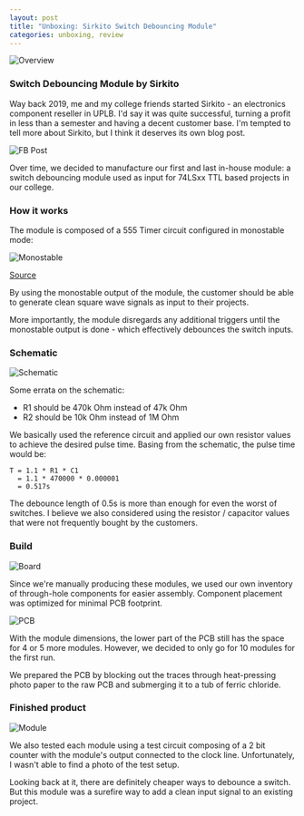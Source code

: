 ```yaml
---
layout: post
title: "Unboxing: Sirkito Switch Debouncing Module"
categories: unboxing, review
---
```

![Overview](/assets/switch_debounce/product_shot2.png)

### Switch Debouncing Module by Sirkito

Way back 2019, me and my college friends started Sirkito - an electronics component reseller in UPLB. I'd say it was quite successful, turning a profit in less than a semester and having a decent customer base. I'm tempted to tell more about Sirkito, but I think it deserves its own blog post.

![FB Post](/assets/switch_debounce/fb_post.png)

Over time, we decided to manufacture our first and last in-house module: a switch debouncing module used as input for 74LSxx TTL based projects in our college.

### How it works

The module is composed of a 555 Timer circuit configured in monostable mode: 

![Monostable](/assets/switch_debounce/monostable.png)

[Source](https://www.electronics-tutorials.ws/waveforms/555_timer.html)

By using the monostable output of the module, the customer should be able to generate clean square wave signals as input to their projects.

More importantly, the module disregards any additional triggers until the monostable output is done - which effectively debounces the switch inputs.

### Schematic

![Schematic](/assets/switch_debounce/pcb_schematic.png)

Some errata on the schematic:
- R1 should be 470k Ohm instead of 47k Ohm
- R2 should be 10k Ohm instead of 1M Ohm

We basically used the reference circuit and applied our own resistor values to achieve the desired pulse time. Basing from the schematic, the pulse time would be:

    T = 1.1 * R1 * C1
      = 1.1 * 470000 * 0.000001
      = 0.517s

The debounce length of 0.5s is more than enough for even the worst of switches. I believe we also considered using the resistor / capacitor values that were not frequently bought by the customers.

### Build

![Board](/assets/switch_debounce/pcb_routing.png)

Since we're manually producing these modules, we used our own inventory of through-hole components for easier assembly. Component placement was optimized for minimal PCB footprint.

![PCB](/assets/switch_debounce/raw_pcb.png)

With the module dimensions, the lower part of the PCB still has the space for 4 or 5 more modules. However, we decided to only go for 10 modules for the first run.

We prepared the PCB by blocking out the traces through heat-pressing photo paper to the raw PCB and submerging it to a tub of ferric chloride.

### Finished product

![Module](/assets/switch_debounce/product_shot1.png)

We also tested each module using a test circuit composing of a 2 bit counter with the module's output connected to the clock line. Unfortunately, I wasn't able to find a photo of the test setup.

Looking back at it, there are definitely cheaper ways to debounce a switch. But this module was a surefire way to add a clean input signal to an existing project.
